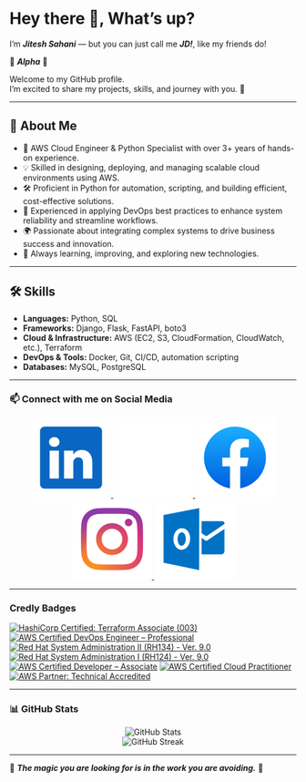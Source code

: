 # Hey there 👋, What’s up?

I’m **_Jitesh Sahani_** — but you can just call me **_JD!_**, like my friends do!

🐺 **_Alpha_** 🐺

Welcome to my GitHub profile.  
I’m excited to share my projects, skills, and journey with you. 🚀

---

## 💫 About Me

- 🚀 AWS Cloud Engineer & Python Specialist with over 3+ years of
  hands-on experience.
- 💡 Skilled in designing, deploying, and managing scalable cloud
  environments using AWS.
- 🛠️ Proficient in Python for automation, scripting, and building
  efficient, cost-effective solutions.
- 🔧 Experienced in applying DevOps best practices to enhance system
  reliability and streamline workflows.
- 🌍 Passionate about integrating complex systems to drive business
  success and innovation.
- 🌱 Always learning, improving, and exploring new technologies.

---

## 🛠️ Skills

- **Languages:** Python, SQL
- **Frameworks:** Django, Flask, FastAPI, boto3
- **Cloud & Infrastructure:** AWS (EC2, S3, CloudFormation, CloudWatch, etc.), Terraform
- **DevOps & Tools:** Docker, Git, CI/CD, automation scripting
- **Databases:** MySQL, PostgreSQL

---

### 📫 Connect with me on Social Media

<!-- markdownlint-disable MD033 MD013-->
<div align="center">
  <a href="https://linkedin.com/in/jd-35656"
    target="_blank"
    rel="noopener noreferrer"
    aria-label="LinkedIn"
  >
    <img src="assets/linkedin.svg"
        alt="LinkedIn"
        width: 70px;
        height: 70px;
    />
  </a>
  <a href="https://x.com/jd_35656"
    target="_blank"
    rel="noopener noreferrer"
    aria-label="X.com"
  >
    <img src="assets/x.svg"
        alt="X.com"
        width: 70px
        height: 70px
    />
  </a>
  <a href="https://facebook.com/jd.35656"
    target="_blank"
    rel="noopener noreferrer"
    aria-label="Facebook"
  >
    <img src="assets/facebook.svg"
        alt="Facebook"
        width: 70px
        height: 70px
    />
  </a>
  <a href="https://instagram.com/jd.35656"
    target="_blank"
    rel="noopener noreferrer"
    aria-label="Instagram"
  >
    <img src="assets/instagram.svg"
        alt="Instagram"
        width: 70px
        height: 70px
    />
  </a>
  <a href="mailto:jitesh.sahani@outlook.com"
    target="_blank"
    rel="noopener noreferrer"
    aria-label="Outlook"
  >
    <img src="assets/outlook.svg"
        alt="Outlook"
        width: 70px
        height: 70px
    />
  </a>
</div>
<!-- markdownlint-enable MD033 MD013-->

---

### Credly Badges

<!-- START CREDLY BADGES -->
[![HashiCorp Certified: Terraform Associate (003)](https://images.credly.com/size/150x150/images/ed4be915-68f8-428a-b332-40ded9084ee5/blob)](https://www.credly.com/badges/9818630e-28f4-4541-964c-e79041c4d601)
[![AWS Certified DevOps Engineer – Professional](https://images.credly.com/size/150x150/images/bd31ef42-d460-493e-8503-39592aaf0458/image.png)](https://www.credly.com/badges/d557a8cd-735a-4abe-8f83-0f2e4f514a2c)
[![Red Hat System Administration II (RH134) - Ver. 9.0](https://images.credly.com/size/150x150/images/b9d7d72b-ff77-4bd0-af19-7cedff6f6ae3/Red_Hat_System_Administration_II.png)](https://www.credly.com/badges/06bb5e5a-8069-4d4d-9f39-d608dbf84cd3)
[![Red Hat System Administration I (RH124) - Ver. 9.0](https://images.credly.com/size/150x150/images/cefff7f2-8ca9-40a1-a5f8-17139fccb048/Red_Hat_System_Administration_I.png)](https://www.credly.com/badges/adfadf9c-8271-43d7-8edb-ae2370fe272d)
[![AWS Certified Developer – Associate](https://images.credly.com/size/150x150/images/b9feab85-1a43-4f6c-99a5-631b88d5461b/image.png)](https://www.credly.com/badges/0def91c4-2a33-47a9-90fb-0cbaaaaca301)
[![AWS Certified Cloud Practitioner](https://images.credly.com/size/150x150/images/00634f82-b07f-4bbd-a6bb-53de397fc3a6/image.png)](https://www.credly.com/badges/8cdd9a26-4452-410d-9d20-b351629dcf75)
[![AWS Partner: Technical Accredited](https://images.credly.com/size/150x150/images/a253b994-caa6-4dd1-bf0e-434dd012b1f6/image.png)](https://www.credly.com/badges/3ccfe59f-8525-4b35-bacb-d5955486bef4)
<!-- END CREDLY BADGES -->

---

### 📊 GitHub Stats

<!-- markdownlint-disable MD033 MD013-->

<div align="center">
  <img
    src="https://github-readme-stats.vercel.app/api?username=jd-35656&show_icons=true&theme=dark"
    width="800"
    height="400"
    alt="GitHub Stats" />
</div>

<div align="center">
  <img
    src="https://github-readme-streak-stats.herokuapp.com/?user=jd-35656&theme=dark"
    width="800
    height="400
    alt="GitHub Streak" />
</div>
<!-- markdownlint-enable MD033 MD013-->

---

🐺 **_The magic you are looking for is in the work you are avoiding._** 🐺
